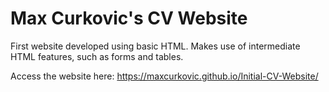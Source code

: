 # Max Curkovic's CV Website
First website developed using basic HTML.
Makes use of intermediate HTML features, such as forms and tables.

Access the website here: https://maxcurkovic.github.io/Initial-CV-Website/
